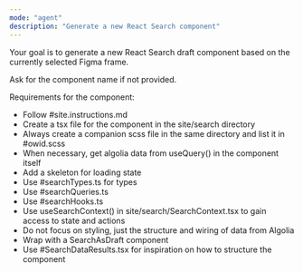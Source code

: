 ```yaml
---
mode: "agent"
description: "Generate a new React Search component"
---
```


Your goal is to generate a new React Search draft component based on the currently selected Figma frame.

Ask for the component name if not provided.

Requirements for the component:

- Follow #site.instructions.md
- Create a tsx file for the component in the site/search directory
- Always create a companion scss file in the same directory and list it in #owid.scss
- When necessary, get algolia data from useQuery() in the component itself
- Add a skeleton for loading state
- Use #searchTypes.ts for types
- Use #searchQueries.ts
- Use #searchHooks.ts
- Use useSearchContext() in site/search/SearchContext.tsx to gain access to state and actions
- Do not focus on styling, just the structure and wiring of data from Algolia
- Wrap with a SearchAsDraft component
- Use #SearchDataResults.tsx for inspiration on how to structure the component
